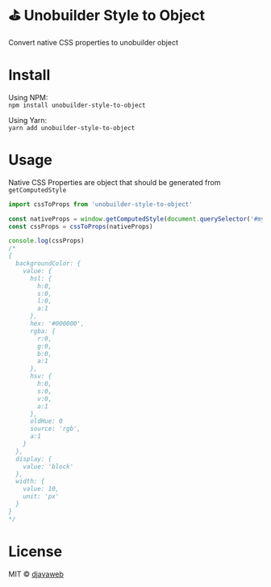 # :golf: Unobuilder Style to Object
Convert native CSS properties to unobuilder object

# Install
Using NPM:  
`npm install unobuilder-style-to-object`

Using Yarn:  
`yarn add unobuilder-style-to-object`

# Usage
Native CSS Properties are object that should be generated from `getComputedStyle`
```javascript
import cssToProps from 'unobuilder-style-to-object'

const nativeProps = window.getComputedStyle(document.querySelector('#my-element'))
const cssProps = cssToProps(nativeProps)

console.log(cssProps)
/*
{
  backgroundColor: {
    value: {
      hsl: {
        h:0,
        s:0,
        l:0,
        a:1
      },
      hex: '#000000',
      rgba: {
        r:0,
        g:0,
        b:0,
        a:1
      },
      hsv: {
        h:0,
        s:0,
        v:0,
        a:1
      },
      oldHue: 0
      source: 'rgb',
      a:1
    }
  },
  display: {
    value: 'block'
  },
  width: {
    value: 10,
    unit: 'px'
  }
}
*/
```

# License
MIT © [djavaweb](https://github.com/djavaweb)
